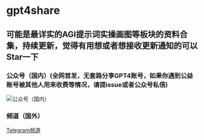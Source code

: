 # gpt4share

## 可能是最详实的AGI提示词实操画图等板块的资料合集，持续更新，觉得有用想或者想接收更新通知的可以Star一下
 
### 公众号（国内）(全网首发，无套路分享GPT4账号，如果你遇到公益账号被其他人用来收费等情况，请提issue或者公众号私信)
![公众号（国内）](https://s1.locimg.com/2023/10/30/c105dbf9cfbf4.jpg)  
### 频道（国外）
 [Telegram频道](https://t.me/gpt4plusshare)
